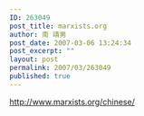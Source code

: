 ```yaml
---
ID: 263049
post_title: marxists.org
author: 南 靖男
post_date: 2007-03-06 13:24:34
post_excerpt: ""
layout: post
permalink: 2007/03/263049
published: true
---
```

<a href="http://www.marxists.org/chinese/">http://www.marxists.org/chinese/</a>